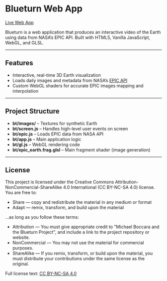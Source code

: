 # Blueturn Web App

[Live Web App](http://app.blueturn.earth)

Blueturn is a web application that produces an interactive video of the Earth using data from NASA’s EPIC API. 
Built with HTML5, Vanilla JavaScript, WebGL, and GLSL.

---

## Features

- Interactive, real-time 3D Earth visualization
- Loads daily images and metadata from NASA’s [EPIC API](https://epic.gsfc.nasa.gov/)
- Custom WebGL shaders for accurate EPIC images mapping and interpolation

---

## Project Structure

- **bt/images/** – Textures for synthetic Earth
- **bt/screen.js** – Handles high-level user events on screen
- **bt/epic.js** – Loads EPIC data from NASA API
- **bt/app.js** – Main application logic
- **bt/gl.js** – WebGL rendering code
- **bt/epic_earth.frag.glsl** – Main fragment shader (image generation)

---

## License
This project is licensed under the Creative Commons Attribution-NonCommercial-ShareAlike 4.0 International (CC BY-NC-SA 4.0) license.
You are free to:
- Share — copy and redistribute the material in any medium or format
- Adapt — remix, transform, and build upon the material

...as long as you follow these terms:

- Attribution — You must give appropriate credit to "Michael Boccara and the Blueturn Project", and include a link to the project repository or website.
- NonCommercial — You may not use the material for commercial purposes.
- ShareAlike — If you remix, transform, or build upon the material, you must distribute your contributions under the same license as the original.

Full license text: [CC BY-NC-SA 4.0
](https://creativecommons.org/licenses/by-nc-sa/4.0/)
